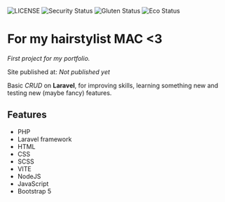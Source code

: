 ![LICENSE](https://img.shields.io/badge/license-MIT-blue.svg?style=flat-square)
![Security Status](https://img.shields.io/security-headers?label=Security&url=https%3A%2F%2Fgithub.com&style=flat-square)
![Gluten Status](https://img.shields.io/badge/Gluten-Free-green.svg)
![Eco Status](https://img.shields.io/badge/ECO-Friendly-green.svg)


# For my hairstylist **MAC** <3
*First project for my portfolio.*

Site published at: *Not published yet*


Basic *CRUD* on **Laravel**, for improving skills,  learning something new and  testing new (maybe fancy) features.

## Features

-   PHP
-   Laravel framework
-   HTML
-   CSS
-   SCSS
-   VITE
-   NodeJS
-   JavaScript
-   Bootstrap 5
